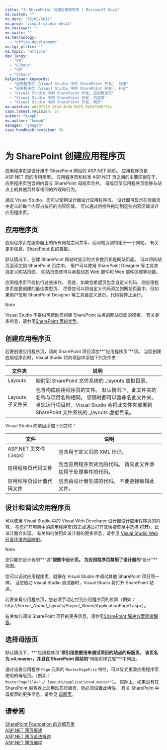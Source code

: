 ```yaml
---
title: "为 SharePoint 创建应用程序页 | Microsoft Docs"
ms.custom: ""
ms.date: "02/02/2017"
ms.prod: "visual-studio-dev14"
ms.reviewer: ""
ms.suite: ""
ms.technology: 
  - "office-development"
ms.tgt_pltfrm: ""
ms.topic: "article"
dev_langs: 
  - "VB"
  - "CSharp"
  - "VB"
  - "CSharp"
helpviewer_keywords: 
  - "应用程序页 [Visual Studio 中的 SharePoint 开发], 创建"
  - "应用程序页 [Visual Studio 中的 SharePoint 开发], 开发"
  - "Visual Studio 中的 SharePoint 开发, 应用程序页"
  - "Visual Studio 中的 SharePoint 开发, 内容页"
  - "Visual Studio 中的 SharePoint 开发, 网页"
ms.assetid: a6e97149-15dd-4bdb-8d75-3b53f886f76c
caps.latest.revision: 36
author: "kempb"
ms.author: "kempb"
manager: "ghogen"
caps.handback.revision: 35
---
```

# 为 SharePoint 创建应用程序页
  应用程序页是设计用于 SharePoint 网站的 ASP.NET 网页。  应用程序页是 ASP.NET 页的专用类型。  应用程序页和标准 ASP.NET 页之间的主要区别在于，应用程序页包含的内容与 SharePoint 母版页合并。  母版页使应用程序页能够与站点上的其他页共享相同的外观和行为。  
  
 通过 Visual Studio，您可以使用设计器设计应用程序页。  设计器可显示在母版页中定义的每个内容占位符的内容区域。  可以通过将控件拖动到这些内容区域设计应用程序页。  
  
## 应用程序页  
 应用程序页在服务器上的所有网站之间共享，而网站页则特定于一个网站。  有关更多信息，[SharePoint 页的类型](http://go.microsoft.com/fwlink/?LinkID=211584)。  
  
 默认情况下，创建 SharePoint 网站时显示的大多数页都是网站页面。  可以将网站页面添加到 SharePoint 页库中。  用户可以使用 SharePoint Designer 等工具来自定义网站页面。  网站页面还可以承载动态 Web 部件和 Web 部件区域等功能。  
  
 应用程序页不能执行这些操作。  但是，如果您希望页包含自定义代码，则应用程序页是要创建的最佳类型页。  尽管您可以将自定义代码添加到网站页面中，但如果用户使用 SharePoint Designer 等工具自定义该页，代码将停止运行。  
  
> [!NOTE]  
>  Visual Studio 不提供可帮助您创建 SharePoint 站点的网站页面的模板。  有关更多信息，请参见[SharePoint 页的类型](http://go.microsoft.com/fwlink/?LinkID=211584)。  
  
## 创建应用程序页  
 若要创建应用程序页，请向 SharePoint 项目添加**“应用程序页”**项。  当您创建应用程序页时，Visual Studio 将向项目中添加下列文件夹：  
  
|文件夹|说明|  
|---------|--------|  
|Layouts|映射到 SharePoint 文件系统的 \_layouts 虚拟目录。|  
|Layouts 子文件夹|包含构成应用程序页的文件。  默认情况下，此文件夹的名称与项目名称相同。  您随时都可以重命名此文件夹。  当您运行项目时，Visual Studio 会将此文件夹部署到 SharePoint 文件系统的 \_layouts 虚拟目录。|  
  
 Visual Studio 向项目添加下列文件：  
  
|文件|说明|  
|--------|--------|  
|ASP.NET 页文件 \(.aspx\)|包含用于定义页的 XML 标记。|  
|应用程序页代码文件|包含应用程序页背后的代码。  请向此文件添加用于处理事件的代码。|  
|应用程序页设计器代码文件|包含由设计器生成的代码。  不要直接编辑此文件。|  
  
## 设计和调试应用程序页  
 可以使用 Visual Studio 中的 Visual Web Developer 设计器设计应用程序页的内容。  在您打开项目中的应用程序页\(双击或通过打开其快捷菜单中选择 **打开**\)，此设计器会出现。  有关如何使用此设计器的更多信息，请参见 [Visual Studio Web 开发环境内容映射](http://msdn.microsoft.com/zh-cn/9c31f93b-c8fb-4599-9b14-6194ec8c7539)。  
  
> [!NOTE]  
>  您只能在设计器的**“源”**视图中设计页。  为应用程序页禁用了设计器的**“设计”**视图。  
  
 您可以调试应用程序页，就像在 Visual Studio 中调试其他 SharePoint 项目项一样。  当您启动 Visual Studio 调试器时，Visual Studio 将打开 SharePoint 站点。  
  
 若要查看应用程序页，您必须手动定位到应用程序页的位置（例如：http:\/\/*Server\_Name*\/\_layouts\/*Project\_Name*\/ApplicationPage1.aspx）。  
  
 有关如何调试 SharePoint 项目的更多信息，请参见[SharePoint 解决方案疑难解答](../sharepoint/troubleshooting-sharepoint-solutions.md)。  
  
## 选择母版页  
 默认情况下，**“应用程序页”**项引用您要用来调试项目的站点的母版页。  该页名为 v4.master，并且在 SharePoint 网站的**“母版页样式库”**中列出。  
  
 通过设置应用程序 `Page` 元素的 `MasterPageFile` 特性，可以显式更改应用程序页使用的母版页。（例如：`MasterPageFile="~/_layouts/applicationv4.master"`）。  实际上，如果没有在 SharePoint 服务器上启用动态母版页，则必须设置此特性。  有关 SharePoint 中母版页的更多信息，请参见 [母版页](http://go.microsoft.com/fwlink/?LinkID=169281)。  
  
## 请参阅  
 [SharePoint Foundation 的详细开发](http://go.microsoft.com/fwlink/?LinkID=182103)   
 [ASP.NET 网页概述](../Topic/ASP.NET%20Web%20Forms%20Pages%20Overview.md)   
 [ASP.NET 网页语法概述](../Topic/ASP.NET%20Web%20Forms%20Page%20Syntax%20Overview.md)   
 [ASP.NET 网页编程](http://msdn.microsoft.com/zh-cn/5626c661-8057-4de8-b658-c2e35ed4b4c9)  
  
  